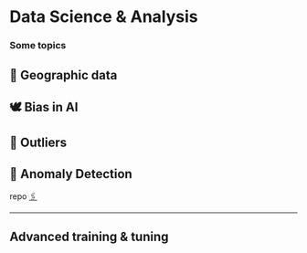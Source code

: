 # Data Science & Analysis

### Some topics
## 🚓 Geographic data
## 🕊 Bias in AI
## 👥 Outliers
## 👀 Anomaly Detection
repo [🖇](https://github.com/m0oon0/Anomaly-Detection)

---

## Advanced training & tuning
